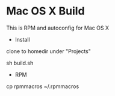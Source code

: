 # Mac OS X Build

This is RPM and autoconfig for Mac OS X

- Install

clone to homedir under "Projects"

sh build.sh

- RPM

cp rpmmacros ~/.rpmmacros 

